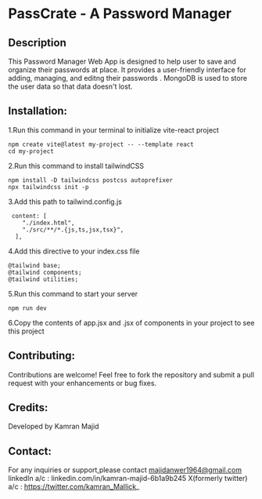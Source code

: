 # PassCrate - A Password Manager

## Description
This Password Manager Web App is designed to help user to save and organize their passwords at place. It provides a user-friendly interface for adding, managing, and editng their passwords . MongoDB is used to store the user data so that data doesn't lost.

## Installation:

1.Run this command in your terminal to initialize vite-react project

```
npm create vite@latest my-project -- --template react
cd my-project
```

2.Run this command to install tailwindCSS

```
npm install -D tailwindcss postcss autoprefixer
npx tailwindcss init -p
```

3.Add this path to tailwind.config.js

```
 content: [
    "./index.html",
    "./src/**/*.{js,ts,jsx,tsx}",
  ],
```
4.Add this directive to your index.css file

```
@tailwind base;
@tailwind components;
@tailwind utilities;
```
5.Run this command to start your server

```
npm run dev
```
6.Copy the contents of app.jsx and .jsx of components in your project to see this project

## Contributing:
Contributions are welcome! Feel free to fork the repository and submit a pull request with your enhancements or bug fixes.

## Credits:
Developed by Kamran Majid

## Contact:
For any inquiries or support,please contact majidanwer1964@gmail.com
linkedIn a/c : linkedin.com/in/kamran-majid-6b1a9b245
X(formerly twitter) a/c : https://twitter.com/kamran_Mallick_

